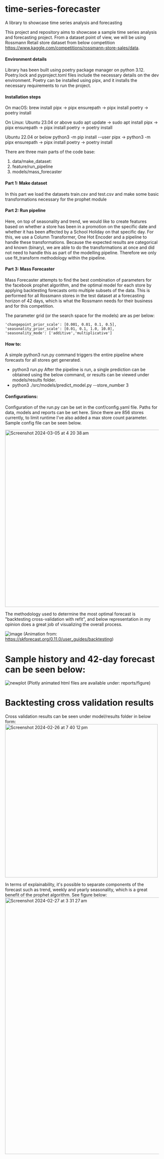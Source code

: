 # time-series-forecaster
A library to showcase time series analysis and forecasting

This project and repository aims to showcase a sample time series analysis and forecasting project.
From a dataset point of view, we will be using Rossmann Retail store dataset from below competition https://www.kaggle.com/competitions/rossmann-store-sales/data.

#### Environment details
Library has been built using poetry package manager on python 3.12.
Poetry.lock and pyproject.toml files include the necessary details on the dev environment.
Poetry can be installed using pipx, and it installs the necessary requirements to run the project.

#### Installation steps
On macOS:
brew install pipx -> pipx ensurepath -> pipx install poetry -> poetry install

On Linux:
Ubuntu 23.04 or above
sudo apt update -> sudo apt install pipx -> pipx ensurepath -> pipx install poetry -> poetry install

Ubuntu 22.04 or below
python3 -m pip install --user pipx -> python3 -m pipx ensurepath -> pipx install poetry -> poetry install

There are three main parts of the code base:
1. data/make_dataset:
2. feature/run_pipeline
3. models/mass_forecaster

#### Part 1: Make dataset

In this part we load the datasets train.csv and test.csv and make some basic transformations necessary for the prophet module

#### Part 2: Run pipeline

Here, on top of seasonality and trend, we would like to create features based on whether a store has been in a promotion on the specific date
and whether it has been affected by a School Holiday on that specific day.
For this, we use a Column Transformer, One Hot Encoder and a pipeline to handle these transformations. Because the expected results are categorical and known (binary), we are able to do the transformations at once and did not need to handle this as part of the modelling pipeline. Therefore we only use fit_transform methodology within the pipeline.

#### Part 3: Mass Forecaster

Mass Forecaster attempts to find the best combination of parameters for the facebook prophet algorithm, and the optimal model for each store by applying backtesting forecasts onto multiple subsets of the data. This is performed for all Rossmann stores in the test dataset at a forecasting horizon of 42 days, which is what the Rossmann needs for their business and for this competition.

The parameter grid (or the search space for the models) are as per below:

    'changepoint_prior_scale': [0.001, 0.01, 0.1, 0.5],
    'seasonality_prior_scale': [0.01, 0.1, 1.0, 10.0],
    'seasonality_mode': ['additive','multiplicative']

#### How to:
A simple python3 run.py command triggers the entire pipeline where forecasts for all stores get generated.
- python3 run.py
After the pipeline is run, a single prediction can be obtained using the below command, or results can be viewed under models/results folder.
- python3 ./src/models/predict_model.py --store_number 3

#### Configurations:
Configuration of the run.py can be set in the conf/config.yaml file.
Paths for data, models and reports can be set here.
Since there are 856 stores currently, to limit runtime I've also added a max store count parameter. Sample config file can be seen below.

<img width="578" alt="Screenshot 2024-03-05 at 4 20 38 am" src="https://github.com/denizn/time-series-forecaster/assets/35758436/111b4d23-ea56-42a6-bf81-10a4db409115">

The methodology used to determine the most optimal forecast is "backtesting cross-validation with refit", and below representation
in my opinion does a great job of visualizing the overall process.

![image](https://github.com/denizn/time-series-forecaster/assets/35758436/5d10f29f-f2b7-404f-8647-e1dc2ecca6f5)
(Animation from: https://skforecast.org/0.11.0/user_guides/backtesting)

# Sample history and 42-day forecast can be seen below:
![newplot](https://github.com/denizn/time-series-forecaster/assets/35758436/8d4b592a-a12e-473a-8fd4-2146b0a555bb)
(Plotly animated html files are available under: reports/figure)

# Backtesting cross validation results
Cross validation results can be seen under model/results folder in below form:
<img width="500" alt="Screenshot 2024-02-26 at 7 40 12 pm" src="https://github.com/denizn/time-series-forecaster/assets/35758436/05f9781a-f974-48f4-8dac-55fe9351ade6">

In terms of explainability, it's possible to separate components of the forecast such as trend, weekly and yearly seasonality, which is a great benefit of the prophet algorithm. See figure below:
<img width="837" alt="Screenshot 2024-02-27 at 3 31 27 am" src="https://github.com/denizn/time-series-forecaster/assets/35758436/13255060-82c4-4ec0-9d3d-256edddaec12">
